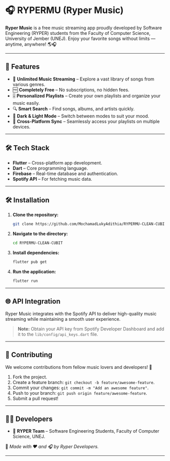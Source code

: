 # 🎧 RYPERMU (Ryper Music)


**Ryper Music** is a free music streaming app proudly developed by Software Engineering (RYPER) students from the Faculty of Computer Science, University of Jember (UNEJ). Enjoy your favorite songs without limits — anytime, anywhere! 🌎🎧

---

## 🚀 Features

- 🎵 **Unlimited Music Streaming** – Explore a vast library of songs from various genres.
- 🆓 **Completely Free** – No subscriptions, no hidden fees.
- 🎚️ **Personalized Playlists** – Create your own playlists and organize your music easily.
- 🔍 **Smart Search** – Find songs, albums, and artists quickly.
- 🌙 **Dark & Light Mode** – Switch between modes to suit your mood.
- 📲 **Cross-Platform Sync** – Seamlessly access your playlists on multiple devices.

---

## 🛠️ Tech Stack

- **Flutter** – Cross-platform app development.
- **Dart** – Core programming language.
- **Firebase** – Real-time database and authentication.
- **Spotify API** – For fetching music data.

---

## 🛠️ Installation

1. **Clone the repository:**
   ```bash
   git clone https://github.com/MochamadLukyAdithia/RYPERMU-CLEAN-CUBIT.git
   ```
2. **Navigate to the directory:**
   ```bash
   cd RYPERMU-CLEAN-CUBIT
   ```
3. **Install dependencies:**
   ```bash
   flutter pub get
   ```
4. **Run the application:**
   ```bash
   flutter run
   ```

---

## 🌐 API Integration

Ryper Music integrates with the Spotify API to deliver high-quality music streaming while maintaining a smooth user experience.

> **Note:** Obtain your API key from Spotify Developer Dashboard and add it to the `lib/config/api_keys.dart` file.

---

## 🤝 Contributing

We welcome contributions from fellow music lovers and developers! 🎸

1. Fork the project.
2. Create a feature branch: `git checkout -b feature/awesome-feature`.
3. Commit your changes: `git commit -m "Add an awesome feature"`.
4. Push to your branch: `git push origin feature/awesome-feature`.
5. Submit a pull request!

---


## 🧑‍💻 Developers

- 🎯 **RYPER Team** – Software Engineering Students, Faculty of Computer Science, UNEJ.

🙌 *Made with ❤️ and 🎧 by Ryper Developers.*

---


